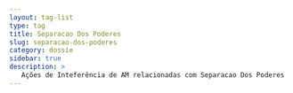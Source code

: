 ```yaml
---
layout: tag-list
type: tag
title: Separacao Dos Poderes
slug: separacao-dos-poderes
category: dossie
sidebar: true
description: >
   Ações de Inteferência de AM relacionadas com Separacao Dos Poderes
---
```

